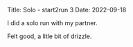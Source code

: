 Title: Solo - start2run 3
Date: 2022-09-18

<div class='strava-embed-placeholder' data-embed-type='activity' data-embed-id='7826309971'></div><script src='https://strava-embeds.com/embed.js'></script>

I did a solo run with my partner.

Felt good, a litle bit of drizzle.
